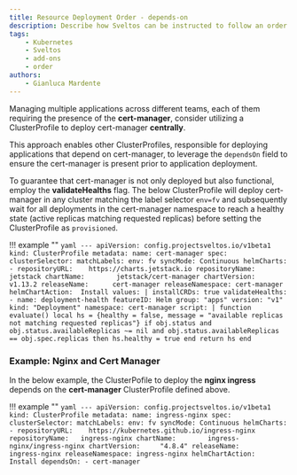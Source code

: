 ```yaml
---
title: Resource Deployment Order - depends-on
description: Describe how Sveltos can be instructed to follow an order when deploying resources
tags:
    - Kubernetes
    - Sveltos
    - add-ons
    - order
authors:
    - Gianluca Mardente
---
```


Managing multiple applications across different teams, each of them requiring the presence of the __cert-manager__, consider utilizing a ClusterProfile to deploy cert-manager **centrally**.

This approach enables other ClusterProfiles, responsible for deploying applications that depend on cert-manager, to leverage the `dependsOn` field to ensure the cert-manager is present prior to application deployment.

To guarantee that cert-manager is not only deployed but also functional, employ the __validateHealths__ flag. The below ClusterProfile will deploy cert-manager in any cluster matching the label selector `env=fv` and subsequently wait for all deployments in the cert-manager namespace to reach a healthy state (active replicas matching requested replicas) before setting the ClusterProfile as `provisioned`.

!!! example ""
    ```yaml
    ---
    apiVersion: config.projectsveltos.io/v1beta1
    kind: ClusterProfile
    metadata:
      name: cert-manager
    spec:
      clusterSelector:
        matchLabels:
          env: fv
      syncMode: Continuous
      helmCharts:
      - repositoryURL:    https://charts.jetstack.io
        repositoryName:   jetstack
        chartName:        jetstack/cert-manager
        chartVersion:     v1.13.2
        releaseName:      cert-manager
        releaseNamespace: cert-manager
        helmChartAction:  Install
        values: |
          installCRDs: true
      validateHealths:
      - name: deployment-health
        featureID: Helm
        group: "apps"
        version: "v1"
        kind: "Deployment"
        namespace: cert-manager
        script: |
          function evaluate()
            local hs = {healthy = false, message = "available replicas not matching requested replicas"}
            if obj.status and obj.status.availableReplicas ~= nil and obj.status.availableReplicas == obj.spec.replicas then
              hs.healthy = true
            end
            return hs
          end
    ```

### Example: Nginx and Cert Manager

In the below example, the ClusterPofile to deploy the __nginx ingress__ depends on the __cert-manager__ ClusterProfile defined above.

!!! example ""
    ```yaml
    ---
    apiVersion: config.projectsveltos.io/v1beta1
    kind: ClusterProfile
    metadata:
      name: ingress-nginx
    spec:
      clusterSelector:
        matchLabels:
          env: fv
      syncMode: Continuous
      helmCharts:
      - repositoryURL:    https://kubernetes.github.io/ingress-nginx
        repositoryName:   ingress-nginx
        chartName:        ingress-nginx/ingress-nginx
        chartVersion:     "4.8.4"
        releaseName:      ingress-nginx
        releaseNamespace: ingress-nginx
        helmChartAction:  Install
      dependsOn:
      - cert-manager
    ```

